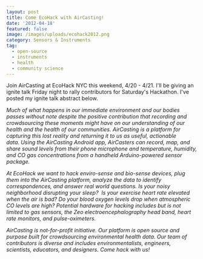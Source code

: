 ```yaml
---
layout: post
title: Come EcoHack with AirCasting!
date: '2012-04-18'
featured: false
image: /images/uploads/ecohack2012.png
category: Sensors & Instruments
tag:
  - open-source
  - instruments
  - health
  - community science
---
```

<p>Join AirCasting at EcoHack NYC this weekend, 4/20 - 4/21. I'll be giving an ignite talk Friday night to rally contributors for Saturday's Hackathon. I've posted my ignite talk abstract below.</p>
<p><em>Much of what happens in our immediate environment and our bodies passes without note despite the positive contribution that recording and crowdsourcing these moments might have on our understanding of our health and the health of our communities. AirCasting is a platform for capturing this lost reality and returning it to us as useful, actionable data. Using the AirCasting Android app, AirCasters can record, map, and share sound levels from their phone microphone and temperature, humidity, and CO gas concentrations from a handheld Arduino-powered sensor package. </em></p>
<p><em>At EcoHack we want to hack enviro-sense and bio-sense devices, plug them into the AirCasting platform, analyze the data to identify correspondences, and answer real world questions. Is your noisy neighborhood disrupting your sleep?  Is your exercise heart rate elevated when the air is bad? Do your blood oxygen levels drop when atmospheric CO levels are high? Potential hardware for hacking includes but is not limited to gas sensors, the Zeo electroencephalography head band, heart rate monitors, and pulse-oximeters.</em></p>
<p><em>AirCasting is not-for-profit initiative. Our platform is open source and purpose built for crowdsourcing environmental health data. Our team of contributors is diverse and includes environmentalists, engineers, scientists, educators, and designers. Come hack with us!</em></p>
